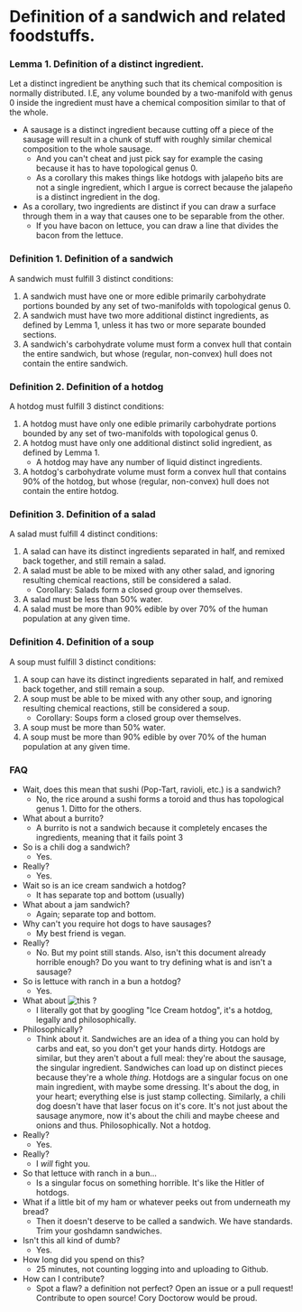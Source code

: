 # Definition of a sandwich and related foodstuffs.

### Lemma 1. Definition of a distinct ingredient.
Let a distinct ingredient be anything such that its chemical composition is normally distributed. 
I.E, any volume bounded by a two-manifold with genus 0 inside the ingredient must have a chemical composition
similar to that of the whole.  
- A sausage is a distinct ingredient because cutting off a piece of the sausage will result 
in a chunk of stuff with roughly similar chemical composition to the whole sausage.
    - And you can't cheat and just pick say for example the casing because it has to have 
    topological genus 0.
    - As a corollary this makes things like hotdogs with jalapeño bits are not a single ingredient,
    which I argue is correct because the jalapeño is a distinct ingredient in the dog.
- As a corollary, two ingredients are distinct if you can draw a surface through them in a way that
causes one to be separable from the other.
    - If you have bacon on lettuce, you can draw a line that divides the bacon from the lettuce.

### Definition 1. Definition of a sandwich
A sandwich must fulfill 3 distinct conditions:
1. A sandwich must have one or more edible primarily carbohydrate portions bounded by any set of two-manifolds with topological genus 0.
2. A sandwich must have two more additional distinct ingredients, as defined by Lemma 1, unless it has two or more separate bounded sections.
3. A sandwich's carbohydrate volume must form a convex hull that contain the entire sandwich, but whose 
(regular, non-convex) hull does not contain the entire sandwich.

### Definition 2. Definition of a hotdog
A hotdog must fulfill 3 distinct conditions:
1. A hotdog must have only one edible primarily carbohydrate portions bounded by any set of two-manifolds with topological genus 0.
2. A hotdog must have only one additional distinct solid ingredient, as defined by Lemma 1.
    - A hotdog may have any number of liquid distinct ingredients.
3. A hotdog's carbohydrate volume must form a convex hull that contains 90% of the hotdog, but whose 
(regular, non-convex) hull does not contain the entire hotdog.

### Definition 3. Definition of a salad
A salad must fulfill 4 distinct conditions:
1. A salad can have its distinct ingredients separated in half, and remixed back together, and still
remain a salad.
2. A salad must be able to be mixed with any other salad, and ignoring resulting chemical reactions,
still be considered a salad.
    - Corollary: Salads form a closed group over themselves.
3. A salad must be less than 50% water.
4. A salad must be more than 90% edible by over 70% of the human population at any given time.

### Definition 4. Definition of a soup
A soup must fulfill 3 distinct conditions:
1. A soup can have its distinct ingredients separated in half, and remixed back together, and still
remain a soup.
2. A soup must be able to be mixed with any other soup, and ignoring resulting chemical reactions,
still be considered a soup.
    - Corollary: Soups form a closed group over themselves.
3. A soup must be more than 50% water.
4. A soup must be more than 90% edible by over 70% of the human population at any given time.

### FAQ
- Wait, does this mean that sushi (Pop-Tart, ravioli, etc.) is a sandwich?
    - No, the rice around a sushi forms a toroid and thus has topological genus 1. Ditto for the others.
- What about a burrito?
    - A burrito is not a sandwich because it completely encases the ingredients, meaning that it fails point 3
- So is a chili dog a sandwich?
    - Yes.
- Really?
    - Yes.
- Wait so is an ice cream sandwich a hotdog?
    - It has separate top and bottom (usually)
- What about a jam sandwich?
    - Again; separate top and bottom.
- Why can't you require hot dogs to have sausages?
    - My best friend is vegan.
- Really?
    - No. But my point still stands. Also, isn't this document already horrible enough? Do you want to try
    defining what is and isn't a sausage?
- So is lettuce with ranch in a bun a hotdog?
    - Yes.
- What about 
![this](https://cook.fnr.sndimg.com/content/dam/images/cook/fullset/2012/6/7/0/CCWSTSP2_hot-dog-ice-cream-sandwich_s4x3.jpg.rend.hgtvcom.616.462.suffix/1351632244074.jpeg)
?
    - I literally got that by googling "Ice Cream hotdog", it's a hotdog, legally and philosophically.
- Philosophically?
    - Think about it. Sandwiches are an idea of a thing you can hold by carbs and eat, so you don't get your hands
    dirty. Hotdogs are similar, but they aren't about a full meal: they're about the sausage, the singular 
    ingredient. Sandwiches can load up on distinct pieces because they're a whole *thing*. Hotdogs are a singular 
    focus on one main ingredient, with maybe some dressing. It's about the dog, in your heart; everything else is 
    just stamp collecting. Similarly, a chili dog doesn't have that laser focus on it's core. It's not just about
    the sausage anymore, now it's about the chili and maybe cheese and onions and thus. Philosophically. Not a 
    hotdog.
- Really?
    - Yes.
- Really?
    - I *will* fight you.
- So that lettuce with ranch in a bun...
    - Is a singular focus on something horrible. It's like the Hitler of hotdogs.
- What if a little bit of my ham or whatever peeks out from underneath my bread? 
    - Then it doesn't deserve to be called a sandwich. We have standards. Trim your goshdamn sandwiches.
- Isn't this all kind of dumb?
    - Yes.
- How long did you spend on this?
    - 25 minutes, not counting logging into and uploading to Github.
- How can I contribute?
    - Spot a flaw? a definition not perfect? Open an issue or a pull request! Contribute to open source!
    Cory Doctorow would be proud.
